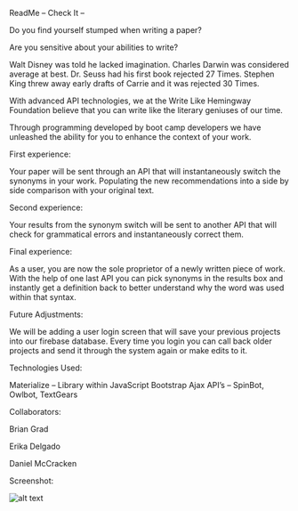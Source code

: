 ReadMe – Check It – 

 

Do you find yourself stumped when writing a paper?

Are you sensitive about your abilities to write?

Walt Disney was told he lacked imagination. Charles Darwin was considered average at best. Dr. Seuss had his first book rejected 27 Times. Stephen King threw away early drafts of Carrie and it was rejected 30 Times.

With advanced API technologies, we at the Write Like Hemingway Foundation believe that you can write like the literary geniuses of our time. 

Through programming developed by boot camp developers we have unleashed the ability for you to enhance the context of your work. 

First experience: 

Your paper will be sent through an API that will instantaneously switch the synonyms in your work. Populating the new recommendations into a side by side comparison with your original text. 

Second experience:

Your results from the synonym switch will be sent to another API that will check for grammatical errors and instantaneously correct them. 

Final experience:

As a user, you are now the sole proprietor of a newly written piece of work. With the help of one last API you can pick synonyms in the results box and instantly get a definition back to better understand why the word was used within that syntax.  

Future Adjustments:

We will be adding a user login screen that will save your previous projects into our firebase database. Every time you login you can call back older projects and send it through the system again or make edits to it. 

Technologies Used:

Materialize – Library within JavaScript
Bootstrap 
Ajax
API’s – SpinBot, Owlbot, TextGears 

Collaborators:

Brian Grad

Erika Delgado

Daniel McCracken


Screenshot: 

![alt text](checkIt.png "Home screen")